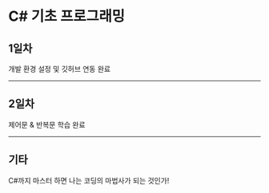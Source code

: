 # C# 기초 프로그래밍

## 1일차
개발 환경 설정 및 깃허브 연동 완료<br/>

<hr/>

## 2일차
제어문 & 반복문 학습 완료

<hr/>

 ## 기타

 C#까지 마스터 하면 나는 코딩의 마법사가 되는 것인가!
